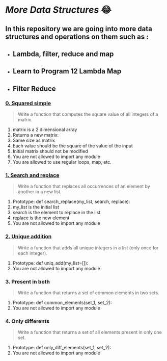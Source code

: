 # *More Data Structures* :joy:

**In this repository we are going into more data structures and operations on them such as :**
- 
- ## Lambda, filter, reduce and map
- ## Learn to Program 12 Lambda Map 

- ## Filter Reduce

### **[0. Squared simple](https://github.com/Cyberguru1/alx-higher_level_programming/blob/main/0x04-python-more_data_structures/0-square_matrix_simple.py)**

> Write a function that computes the square value of all integers of a matrix.
1. matrix is a 2 dimensional array
2. Returns a new matrix:
3. Same size as matrix
4. Each value should be the square of the value of the input
5. Initial matrix should not be modified
6. You are not allowed to import any module
7. You are allowed to use regular loops, map, etc.

### **[1. Search and replace](https://github.com/Cyberguru1/alx-higher_level_programming/blob/main/0x04-python-more_data_structures/1-search_replace.py)**

> Write a function that replaces all occurrences of an element by another in a new list.

1. Prototype: def search_replace(my_list, search, replace):
2. my_list is the initial list
3. search is the element to replace in the list
4. replace is the new element
5. You are not allowed to import any module

### **[2. Unique addition](https://github.com/Cyberguru1/alx-higher_level_programming/blob/main/0x04-python-more_data_structures/2-uniq_add.py)**

> Write a function that adds all unique integers in a list (only once for each integer).

1. Prototype: def uniq_add(my_list=[]):
2. You are not allowed to import any module
   
### **3. Present in both**

> Write a function that returns a set of common elements in two sets.

1. Prototype: def common_elements(set_1, set_2):
2. You are not allowed to import any module
   
### **4. Only differents**

> Write a function that returns a set of all elements present in only one set.

1. Prototype: def only_diff_elements(set_1, set_2):
2. You are not allowed to import any module
   
